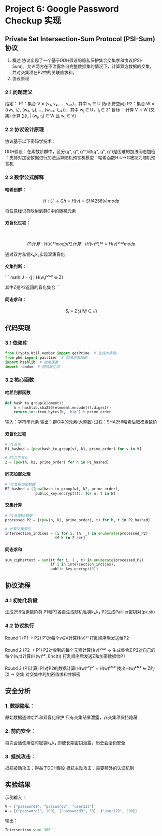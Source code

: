 # Project 6: Google Password Checkup 实现

## Private Set Intersection-Sum Protocol (PSI-Sum) 协议
1. 概述
协议实现了一个基于DDH假设的隐私保护集合交集求和协议(PSI-Sum)，允许两方在不泄露各自完整数据集的情况下，计算双方数据的交集，并对交集项在P2中的关联值求和。
2. 协议原理
### 2.1 问题定义
给定：
P1：集合 V = {v₁, v₂, ..., vₘ₁}，其中 vᵢ ∈ U (标识符空间)
P2：集合 W = {(w₁, t₁), (w₂, t₂), ..., (wₘ₂, tₘ₂)}，其中 wⱼ ∈ U，tⱼ ∈ ℤ⁺
目标：
计算 V ∩ W (交集)
计算 ∑{tⱼ | (wⱼ, tⱼ) ∈ W 且 wⱼ ∈ V}
### 2.2 协议设计原理
协议基于以下密码学技术：

​​DDH假设​​：在素数阶群中，区分(gᵃ, gᵇ, gᵃᵇ)和(gᵃ, gᵇ, gᶜ)是困难的
​​加法同态加密​​：支持对加密数据进行加法运算
​​随机预言机模型​​：哈希函数H:U→G被视为随机预言机
### 2.3 数学公式解释
#### 哈希到群​​：
``` math
H: U → G
h = H(v) = SHA256(v) mod p
```
将任意标识符映射到群G中的随机元素
#### 双盲化过程：
​​
``` math
P1计算: H(v)ᵏ¹ mod p
P2计算: (H(v)ᵏ¹)ᵏ² = H(v)ᵏ¹ᵏ² mod p
```
通过双方私钥k₁,k₂实现双重盲化
#### 交集判断：
​``` math
J = {j | H(wⱼ)ᵏ¹ᵏ² ∈ Z}

其中Z是P2返回的盲化集合
​​```
#### 同态求和：
``` math
Sⱼ = Σ tⱼ (对j ∈ J)

```

## 代码实现
### 3.1 依赖库
``` python
from Crypto.Util.number import getPrime  # 生成大素数
from phe import paillier  # 加法同态加密
import hashlib  # 哈希函数
import random  # 随机数生成
```
### 3.2 核心函数
#### 哈希到群函数
``` python
def hash_to_group(element):
    h = hashlib.sha256(element.encode()).digest()
    return int.from_bytes(h, 'big') % prime_order
```
输入：字符串元素
输出：群G中的元素(大整数)
过程：SHA256哈希后取模素数阶
#### 双盲化过程
``` python
# P1盲化
P1_hashed = [pow(hash_to_group(v), k1, prime_order) for v in V]

# P2二次盲化
Z = [pow(h, k2, prime_order) for h in P1_hashed]
```
#### 同态加密处理
``` python
# P2准备加密数据
P2_hashed = [(pow(hash_to_group(w), k2, prime_order), 
              public_key.encrypt(t)) for w, t in W]
```
#### 交集计算
``` python
# P1处理P2数据
processed_P2 = [(pow(h, k1, prime_order), t) for h, t in P2_hashed]

# 计算交集索引
intersection_indices = [i for i, (h, _) in enumerate(processed_P2) 
                       if h in Z_set]
```

#### 同态求和
``` python
sum_ciphertext = sum((t for i, (_, t) in enumerate(processed_P2) 
                     if i in intersection_indices), 
                     public_key.encrypt(0))
```
## 协议流程

### 4.1 初始化阶段
生成256位素数阶群
P1和P2各自生成随机私钥k₁,k₂
P2生成Paillier密钥对(pk,sk)
### 4.2 协议执行
####
Round 1 (P1 → P2)
P1对每个v∈V计算H(v)ᵏ¹
打乱顺序后发送给P2
####
Round 2 (P2 → P1)
P2对收到的每个元素计算H(v)ᵏ¹ᵏ² → 生成集合Z
P2对自己的每个(w,t)计算(H(w)ᵏ², Enc(t))
打乱顺序后发送Z和加密数据给P1
####
Round 3 (P1计算)
P1对P2的数据计算(H(w)ᵏ²)ᵏ¹ = H(w)ᵏ¹ᵏ²
找出H(w)ᵏ¹ᵏ² ∈ Z的项 → 交集
对交集中的加密值求和并解密
## 安全分析
### 1. ​数据隐私​​：
原始数据通过哈希和双盲化保护
只有交集结果泄露，非交集项保持隐藏
### 2. ​前向安全​​：
每次会话使用临时密钥k₁,k₂
即使长期密钥泄露，历史会话仍安全
### 3. ​抵抗攻击​​：
抵抗被动攻击：得益于DDH假设
抵抗主动攻击：需要额外的认证机制
## 实验结果
示例输入：
``` python
V = ["password1", "password2", "user123"]
W = [("password1", 100), ("password3", 50), ("user123", 200)]
```
输出：
``` python
Intersection sum: 300
```